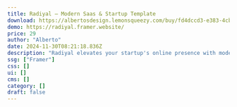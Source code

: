 ```yaml
---
title: Radiyal — Modern Saas & Startup Template
download: https://albertosdesign.lemonsqueezy.com/buy/fd4dccd3-e383-4cbc-a23a-6086a617ba7f
demo: https://radiyal.framer.website/
price: 29
author: "Alberto"
date: 2024-11-30T08:21:18.836Z
description: "Radiyal elevates your startup's online presence with modern, tailored designs for SAAS, fintech, and tech startups. Enjoy dynamic platforms, responsive layouts, and engaging animations that boost user engagement. Stand out digitally!"
ssg: ["Framer"]
css: []
ui: []
cms: []
category: []
draft: false
---
```


